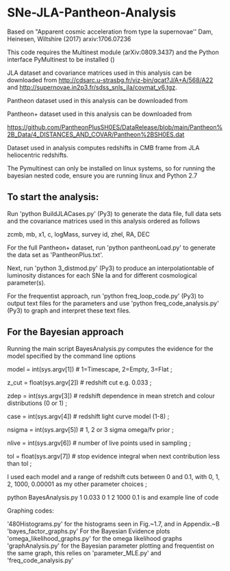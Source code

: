 # SNe-JLA-Pantheon-Analysis


Based on "Apparent cosmic acceleration from type Ia supernovae''
Dam, Heinesen, Wiltshire (2017) arxiv:1706.07236

This code requires the Multinest module (arXiv:0809.3437) and the Python interface PyMultinest to be installed ()

JLA dataset and covariance matrices used in this analysis can be downloaded from
http://cdsarc.u-strasbg.fr/viz-bin/qcat?J/A+A/568/A22
and http://supernovae.in2p3.fr/sdss_snls_jla/covmat_v6.tgz.

Pantheon dataset used in this analysis can be downloaded from



Pantheon+ dataset used in this analysis can be downloaded from 

https://github.com/PantheonPlusSH0ES/DataRelease/blob/main/Pantheon%2B_Data/4_DISTANCES_AND_COVAR/Pantheon%2BSH0ES.dat

Dataset used in analysis computes redshifts in CMB frame from JLA heliocentric redshifts. 

The Pymultinest can only be installed on linux systems, so for running the bayesian nested code, ensure you are running linux and Python 2.7

## To start the analysis:
Run 'python BuildJLACases.py' (Py3) to generate the data file, full data sets and the covariance matrices used in this analysis ordered as follows

zcmb, mb, x1, c, logMass, survey id, zhel, RA, DEC

For the full Pantheon+ dataset, run 'python pantheonLoad.py' to generate the data set as 'PantheonPlus.txt'.

Next, run 'python 3_distmod.py' (Py3) to produce an interpolationtable of luminosity distances for each SNe Ia 
and for different cosmological parameter(s).

For the frequentist approach, run 'python freq_loop_code.py' (Py3) to output text files for the parameters and use 'python freq_code_analysis.py' (Py3) to graph and interpret these text files. 


For the Bayesian approach
------------------------------------------------------------
Running the main script BayesAnalysis.py computes the evidence 
for the model specified by the command line options

model = int(sys.argv[1])    # 1=Timescape, 2=Empty, 3=Flat ; 

z_cut = float(sys.argv[2])  # redshift cut e.g. 0.033 ;

zdep = int(sys.argv[3])     # redshift dependence in mean stretch and colour distributions (0 or 1) ;

case = int(sys.argv[4])     # redshift light curve model (1-8) ;

nsigma = int(sys.argv[5])   # 1, 2 or 3 sigma omega/fv prior ;

nlive = int(sys.argv[6])    # number of live points used in sampling ;

tol = float(sys.argv[7])    # stop evidence integral when next contribution less than tol ;

I used each model and a range of redshift cuts between 0 and 0.1, with 0, 1, 2, 1000, 0.00001 as my other parameter choices ;

python BayesAnalysis.py 1 0.033 0 1 2 1000 0.1 is and example line of code

Graphing codes:

'480Histograms.py' for the histograms seen in Fig.~1.7, and in Appendix.~B
'bayes_factor_graphs.py' For the Bayesian Evidence plots
'omega_likelihood_graphs.py' for the omega likelihood graphs
'graphAnalysis.py' for the Bayesian parameter plotting and frequentist on the same graph, this relies on 'parameter_MLE.py' and 'freq_code_analysis.py'
